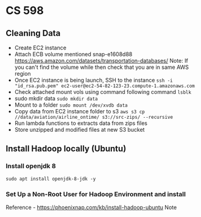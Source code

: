 # CS 598
## Cleaning Data
* Create EC2 instance
* Attach ECB volume mentioned snap-e1608d88 https://aws.amazon.com/datasets/transportation-databases/
Note: If you can't find the volume while then check that you are in same AWS region
* Once EC2 instance is being launch, SSH to the instance
`ssh -i "id_rsa.pub.pem" ec2-user@ec2-54-82-123-23.compute-1.amazonaws.com`
* Check attached mount vols using command following command
`lsblk`
* sudo mkdir data
`sudo mkdir data`
* Mount to a folder `sudo mount /dev/xvdb data`
* Copy data from EC2 instance folder to s3
```aws s3 cp //data/aviation/airline_ontime/ s3://src-zips/ --recursive```
* Run lambda functions to extracts data from zips files
* Store unzipped and modified files at new S3 bucket

## Install Hadoop locally (Ubuntu)
### Install openjdk 8
`sudo apt install openjdk-8-jdk -y`
### Set Up a Non-Root User for Hadoop Environment and install
Reference - https://phoenixnap.com/kb/install-hadoop-ubuntu
Note
